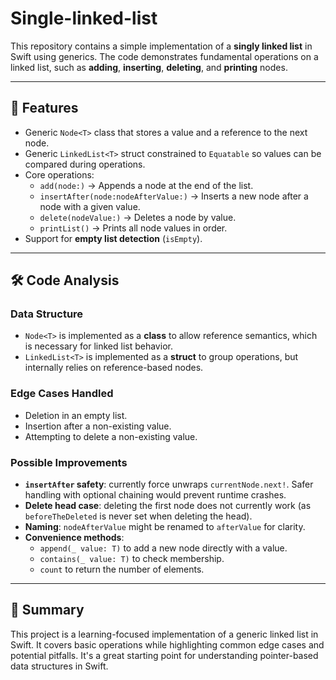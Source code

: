 # Single-linked-list 

This repository contains a simple implementation of a **singly linked list** in Swift using generics. The code demonstrates fundamental operations on a linked list, such as **adding**, **inserting**, **deleting**, and **printing** nodes.  

---

## 📖 Features  

- Generic `Node<T>` class that stores a value and a reference to the next node.  
- Generic `LinkedList<T>` struct constrained to `Equatable` so values can be compared during operations.  
- Core operations:  
  - `add(node:)` → Appends a node at the end of the list.  
  - `insertAfter(node:nodeAfterValue:)` → Inserts a new node after a node with a given value.  
  - `delete(nodeValue:)` → Deletes a node by value.  
  - `printList()` → Prints all node values in order.  
- Support for **empty list detection** (`isEmpty`).  

---

## 🛠️ Code Analysis  

### Data Structure  
- `Node<T>` is implemented as a **class** to allow reference semantics, which is necessary for linked list behavior.  
- `LinkedList<T>` is implemented as a **struct** to group operations, but internally relies on reference-based nodes.  

### Edge Cases Handled  
- Deletion in an empty list.  
- Insertion after a non-existing value.  
- Attempting to delete a non-existing value.  

### Possible Improvements  
- **`insertAfter` safety**: currently force unwraps `currentNode.next!`. Safer handling with optional chaining would prevent runtime crashes.  
- **Delete head case**: deleting the first node does not currently work (as `beforeTheDeleted` is never set when deleting the head).  
- **Naming**: `nodeAfterValue` might be renamed to `afterValue` for clarity.  
- **Convenience methods**:  
  - `append(_ value: T)` to add a new node directly with a value.  
  - `contains(_ value: T)` to check membership.  
  - `count` to return the number of elements.  

---

## 📌 Summary
This project is a learning-focused implementation of a generic linked list in Swift. It covers basic operations while highlighting common edge cases and potential pitfalls. It's a great starting point for understanding pointer-based data structures in Swift.


